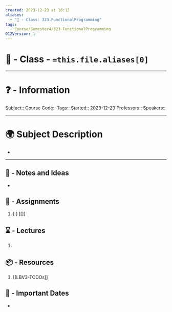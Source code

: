 ```yaml
---
created: 2023-12-23 at 16:13
aliases:
  - "🏫 - Class: 323.FunctionalProgramming"
tags:
  - Course/Semester4/323-FunctionalProgramming
012Version: 1
---
```


# 📃 - Class - `=this.file.aliases[0]`

---
# ❓ - Information
Subject::
Course Code::
Tags::
Started:: 2023-12-23
Professors::
Speakers::

---
# 🌍 Subject Description
-   
---

## 📜 - Notes and Ideas
- 
## 🎯 - Assignments
1. [ ] [[]] 
## ⌛ - Lectures
1. 
## 📦 - Resources
1.  [[LBV3-TODOs]]
## 📅 - Important Dates
- 

